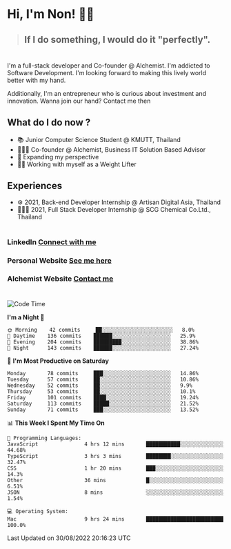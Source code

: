 # Hi, I'm Non! 🖐🏻

> ## If I do something, I would do it "perfectly".

#

I'm a full-stack developer and Co-founder @ Alchemist. I'm addicted to Software Development. I'm looking forward to making this lively world better with my hand.

Additionally, I'm an entrepreneur who is curious about investment and innovation. Wanna join our hand? Contact me then

## What do I do now ?

- 📚 Junior Computer Science Student @ KMUTT, Thailand
- 🧑🏻‍💻 Co-founder @ Alchemist, Business IT Solution Based Advisor
- 🌈 Expanding my perspective
- 🏋🏻 Working with myself as a Weight Lifter

## Experiences

- ⚙️ 2021, Back-end Developer Internship @ Artisan Digital Asia, Thailand
- 🧑🏻‍💻 2021, Full Stack Developer Internship @ SCG Chemical Co.Ltd., Thailand

#

### LinkedIn [Connect with me](https://www.linkedin.com/in/non-nontra/)

### Personal Website [See me here](https://nonnontra.com/)

### Alchemist Website [Contact me](https://alchemist-softwarehouse.co/)

#

<!--START_SECTION:waka-->
![Code Time](http://img.shields.io/badge/Code%20Time-1%2C991%20hrs%2045%20mins-blue)

**I'm a Night 🦉** 

```text
🌞 Morning    42 commits     ██░░░░░░░░░░░░░░░░░░░░░░░   8.0% 
🌆 Daytime    136 commits    ██████░░░░░░░░░░░░░░░░░░░   25.9% 
🌃 Evening    204 commits    █████████░░░░░░░░░░░░░░░░   38.86% 
🌙 Night      143 commits    ██████░░░░░░░░░░░░░░░░░░░   27.24%

```
📅 **I'm Most Productive on Saturday** 

```text
Monday       78 commits     ███░░░░░░░░░░░░░░░░░░░░░░   14.86% 
Tuesday      57 commits     ██░░░░░░░░░░░░░░░░░░░░░░░   10.86% 
Wednesday    52 commits     ██░░░░░░░░░░░░░░░░░░░░░░░   9.9% 
Thursday     53 commits     ██░░░░░░░░░░░░░░░░░░░░░░░   10.1% 
Friday       101 commits    ████░░░░░░░░░░░░░░░░░░░░░   19.24% 
Saturday     113 commits    █████░░░░░░░░░░░░░░░░░░░░   21.52% 
Sunday       71 commits     ███░░░░░░░░░░░░░░░░░░░░░░   13.52%

```


📊 **This Week I Spent My Time On** 

```text
💬 Programming Languages: 
JavaScript               4 hrs 12 mins       ███████████░░░░░░░░░░░░░░   44.68% 
TypeScript               3 hrs 3 mins        ████████░░░░░░░░░░░░░░░░░   32.47% 
CSS                      1 hr 20 mins        ███░░░░░░░░░░░░░░░░░░░░░░   14.3% 
Other                    36 mins             █░░░░░░░░░░░░░░░░░░░░░░░░   6.51% 
JSON                     8 mins              ░░░░░░░░░░░░░░░░░░░░░░░░░   1.54%

💻 Operating System: 
Mac                      9 hrs 24 mins       █████████████████████████   100.0%

```


 Last Updated on 30/08/2022 20:16:23 UTC
<!--END_SECTION:waka-->
